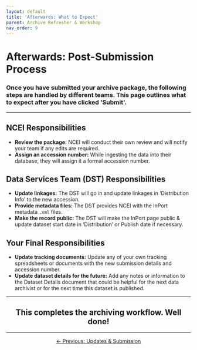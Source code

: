 ```yaml
---
layout: default
title: 'Afterwards: What to Expect'
parent: Archive Refresher & Workshop
nav_order: 9
---
```


# Afterwards: Post-Submission Process
### Once you have submitted your archive package, the following steps are handled by different teams. This page outlines what to expect after you have clicked 'Submit'.

---

## NCEI Responsibilities
- **Review the package:** NCEI will conduct their own review and will notify your team if any edits are required.
- **Assign an accession number:** While ingesting the data into their database, they will assign it a formal accession number.

## Data Services Team (DST) Responsibilities

- **Update linkages:** The DST will go in and update linkages in ‘Distribution Info’  to the new accession.
- **Provide metadata files:** The DST provides NCEI with the InPort metadata `.xml` files.
- **Make the record public:** The DST will make the InPort page public & update dataset start date in ‘Distribution’ or Publish date if necessary.

## Your Final Responsibilities

- **Update tracking documents:** Update any of your own tracking spreadsheets or documents with the new submission details and accession number.
- **Update dataset details for the future:** Add any notes or information to the Dataset Details document that could be helpful for the next data archivist or for the next time this dataset is published.

---

## <center>This completes the archiving workflow. Well done!</center>

---

<center>
<a href="{{ '/docs/Updates&Submission.html' | relative_url }}" class="btn btn-secondary fs-6 mb-4 mb-md-0">
  ← Previous: Updates & Submission
</a>
</center>